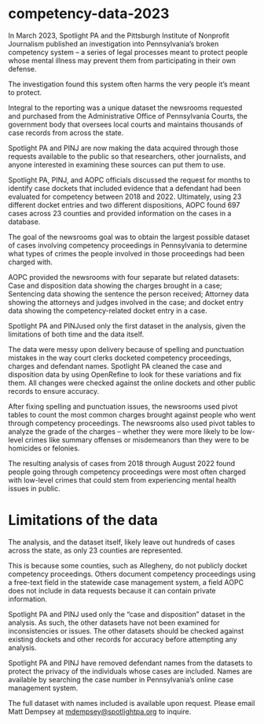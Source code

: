 # competency-data-2023

In March 2023, Spotlight PA and the Pittsburgh Institute of Nonprofit Journalism published an investigation into Pennsylvania’s broken competency system – a series of legal processes meant to protect people whose mental illness may prevent them from participating in their own defense.

The investigation found this system often harms the very people it’s meant to protect.

Integral to the reporting was a unique dataset the newsrooms requested and purchased from the Administrative Office of Pennsylvania Courts, the government body that oversees local courts and maintains thousands of case records from across the state.

Spotlight PA and PINJ are now making the data acquired through those requests available to the public so that researchers, other journalists, and anyone interested in examining these sources can put them to use. 

Spotlight PA, PINJ, and AOPC officials discussed the request for months to identify case dockets that included evidence that a defendant had been evaluated for competency between 2018 and 2022. Ultimately, using 23 different docket entries and two different dispositions, AOPC found 697 cases across 23 counties and provided information on the cases in a database.

The goal of the newsrooms goal was to obtain the largest possible dataset of cases involving competency proceedings in Pennsylvania to determine what types of crimes the people involved in those proceedings had been charged with.

AOPC provided the newsrooms with four separate but related datasets: 
Case and disposition data showing the charges brought in a case;
Sentencing data showing the sentence the person received;
Attorney data showing the attorneys and judges involved in the case;
and docket entry data showing the competency-related docket entry in a case.

Spotlight PA and PINJused only the first dataset in the analysis, given the limitations of both  time and the data itself. 

The data were messy upon delivery because of spelling and punctuation mistakes in the way court clerks docketed competency proceedings, charges and defendant names. Spotlight PA cleaned the case and disposition data by using OpenRefine to look for these variations and fix them. All changes were checked against the online dockets and other public records to ensure accuracy.

After fixing spelling and punctuation issues, the newsrooms used pivot tables to count the most common charges brought against people who went through competency proceedings. The newsrooms also used pivot tables to analyze the grade of the charges – whether they were more likely to be low-level crimes like summary offenses or misdemeanors than they were to be homicides or felonies.

The resulting analysis of cases from 2018 through August 2022 found people going through competency proceedings were most often charged with low-level crimes that could stem from experiencing mental health issues in public.

# Limitations of the data

The analysis, and the dataset itself, likely leave out hundreds of cases across the state, as only 23 counties are represented. 

This is because some counties, such as Allegheny, do not publicly docket competency proceedings. Others document competency proceedings using a free-text field in the statewide case management system, a field AOPC does not include in data requests because it can contain private information.

Spotlight PA and PINJ used only the “case and disposition” dataset in the analysis. As such, the other datasets have not been examined for inconsistencies or issues. The other datasets should be checked against existing dockets and other records for accuracy before attempting any analysis.

Spotlight PA and PINJ have removed defendant names from the datasets to protect the privacy of the individuals whose cases are included. Names are available by searching the case number in Pennsylvania’s online case management system. 

The full dataset with names included is available upon request. Please email Matt Dempsey at mdempsey@spotlightpa.org to inquire.

